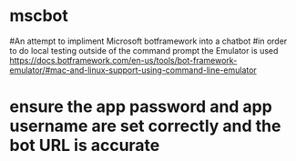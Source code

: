 # mscbot
#An attempt to impliment Microsoft botframework into a chatbot
#in order to do local testing outside of the command prompt the Emulator is used https://docs.botframework.com/en-us/tools/bot-framework-emulator/#mac-and-linux-support-using-command-line-emulator
# ensure the app password and app username are set correctly and the bot URL is accurate 
